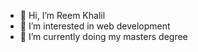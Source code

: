 - 👋 Hi, I’m Reem Khalil
- 👀 I’m interested in web development 
- 🌱 I’m currently doing my masters degree



<!---
reemeslam13/reemeslam13 is a ✨ special ✨ repository because its `README.md` (this file) appears on your GitHub profile.
You can click the Preview link to take a look at your changes.
--->
